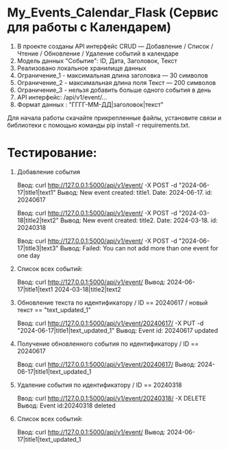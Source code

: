# My_Events_Calendar_Flask (Сервис для работы с Календарем)

1) В проекте созданы API интерфейс CRUD — Добавление / Список / Чтение / Обновление / Удаление событий в календаре
2) Модель данных "Событие": ID, Дата, Заголовок, Текст
3) Реализовано локальное хранилище данных
4) Ограничение_1 - максимальная длина заголовка — 30 символов
5) Ограничение_2 - максимальная длина поля Текст — 200 символов
6) Ограничение_3 - нельзя добавить больше одного события в день
7) API интерфейс: /api/v1/event/… 
8) Формат данных : "ГГГГ-ММ-ДД|заголовок|текст"


Для начала работы скачайте прикрепленные файлы, установите связи и библиотеки с помощью команды pip install -r requirements.txt. 

# Тестирование:
1) Добавление события

   Ввод:
   curl http://127.0.0.1:5000/api/v1/event/ -X POST -d "2024-06-17|title1|text1"
   Вывод:
   New event created: title1. Date: 2024-06-17. id: 20240617
   
   Ввод:
   curl http://127.0.0.1:5000/api/v1/event/ -X POST -d "2024-03-18|title2|text2"
   Вывод:
   New event created: title2. Date: 2024-03-18. id: 20240318

   Ввод:
   curl http://127.0.0.1:5000/api/v1/event/ -X POST -d "2024-06-17|title3|text3"
   Вывод:
   Failed: You can not add more than one event for one day
   
2) Список всех событий:

   Ввод:
   curl http://127.0.0.1:5000/api/v1/event/
   Вывод:
   2024-06-17|title1|text1
   2024-03-18|title2|text2

3) Обновление текста по идентификатору / ID == 20240617 /  новый текст == "text_updated_1"
   
   Ввод:
   curl http://127.0.0.1:5000/api/v1/event/20240617/ -X PUT -d "2024-06-17|title1|text_updated_1"
   Вывод:
   Event id: 20240617 updated

4) Получение обновленного события по идентификатору / ID == 20240617
   
   Ввод:
   curl http://127.0.0.1:5000/api/v1/event/20240617/
   Вывод:
   2024-06-17|title1|text_updated_1

5) Удаление события по идентификатору / ID == 20240318
   
   Ввод:
   curl http://127.0.0.1:5000/api/v1/event/20240318/  -X DELETE
   Вывод:
   Event id:20240318 deleted

6) Список всех событий:

   Ввод:
   curl http://127.0.0.1:5000/api/v1/event/
   Вывод:
   2024-06-17|title1|text_updated_1
